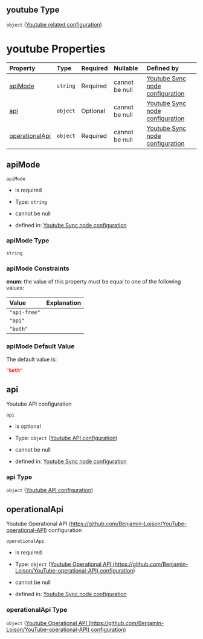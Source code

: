 ## youtube Type

`object` ([Youtube related configuration](definition-properties-youtube-related-configuration.md))

# youtube Properties

| Property                          | Type     | Required | Nullable       | Defined by                                                                                                                                                                                                                                                                                         |
| :-------------------------------- | :------- | :------- | :------------- | :------------------------------------------------------------------------------------------------------------------------------------------------------------------------------------------------------------------------------------------------------------------------------------------------- |
| [apiMode](#apimode)               | `string` | Required | cannot be null | [Youtube Sync node configuration](definition-properties-youtube-related-configuration-properties-apimode.md "https://joystream.org/schemas/youtube-synch/config#/properties/youtube/properties/apiMode")                                                                                           |
| [api](#api)                       | `object` | Optional | cannot be null | [Youtube Sync node configuration](definition-properties-youtube-related-configuration-properties-youtube-api-configuration.md "https://joystream.org/schemas/youtube-synch/config#/properties/youtube/properties/api")                                                                             |
| [operationalApi](#operationalapi) | `object` | Required | cannot be null | [Youtube Sync node configuration](definition-properties-youtube-related-configuration-properties-youtube-operational-api-httpsgithubcombenjamin-loisonyoutube-operational-api-configuration.md "https://joystream.org/schemas/youtube-synch/config#/properties/youtube/properties/operationalApi") |

## apiMode



`apiMode`

*   is required

*   Type: `string`

*   cannot be null

*   defined in: [Youtube Sync node configuration](definition-properties-youtube-related-configuration-properties-apimode.md "https://joystream.org/schemas/youtube-synch/config#/properties/youtube/properties/apiMode")

### apiMode Type

`string`

### apiMode Constraints

**enum**: the value of this property must be equal to one of the following values:

| Value        | Explanation |
| :----------- | :---------- |
| `"api-free"` |             |
| `"api"`      |             |
| `"both"`     |             |

### apiMode Default Value

The default value is:

```json
"both"
```

## api

Youtube API configuration

`api`

*   is optional

*   Type: `object` ([Youtube API configuration](definition-properties-youtube-related-configuration-properties-youtube-api-configuration.md))

*   cannot be null

*   defined in: [Youtube Sync node configuration](definition-properties-youtube-related-configuration-properties-youtube-api-configuration.md "https://joystream.org/schemas/youtube-synch/config#/properties/youtube/properties/api")

### api Type

`object` ([Youtube API configuration](definition-properties-youtube-related-configuration-properties-youtube-api-configuration.md))

## operationalApi

Youtube Operational API (<https://github.com/Benjamin-Loison/YouTube-operational-API>) configuration

`operationalApi`

*   is required

*   Type: `object` ([Youtube Operational API (https://github.com/Benjamin-Loison/YouTube-operational-API) configuration](definition-properties-youtube-related-configuration-properties-youtube-operational-api-httpsgithubcombenjamin-loisonyoutube-operational-api-configuration.md))

*   cannot be null

*   defined in: [Youtube Sync node configuration](definition-properties-youtube-related-configuration-properties-youtube-operational-api-httpsgithubcombenjamin-loisonyoutube-operational-api-configuration.md "https://joystream.org/schemas/youtube-synch/config#/properties/youtube/properties/operationalApi")

### operationalApi Type

`object` ([Youtube Operational API (https://github.com/Benjamin-Loison/YouTube-operational-API) configuration](definition-properties-youtube-related-configuration-properties-youtube-operational-api-httpsgithubcombenjamin-loisonyoutube-operational-api-configuration.md))
